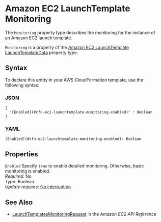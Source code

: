 # Amazon EC2 LaunchTemplate Monitoring<a name="aws-properties-ec2-launchtemplate-monitoring"></a>

<a name="aws-properties-ec2-launchtemplate-monitoring-description"></a>The `Monitoring` property type describes the monitoring for the instance of an Amazon EC2 launch template\.

<a name="aws-properties-ec2-launchtemplate-monitoring-inheritance"></a> `Monitoring` is a property of the [Amazon EC2 LaunchTemplate LaunchTemplateData](aws-properties-ec2-launchtemplate-launchtemplatedata.md) property type\.

## Syntax<a name="aws-properties-ec2-launchtemplate-monitoring-syntax"></a>

To declare this entity in your AWS CloudFormation template, use the following syntax:

### JSON<a name="aws-properties-ec2-launchtemplate-monitoring-syntax.json"></a>

```
{
  "[Enabled](#cfn-ec2-launchtemplate-monitoring-enabled)" : Boolean
}
```

### YAML<a name="aws-properties-ec2-launchtemplate-monitoring-syntax.yaml"></a>

```
[Enabled](#cfn-ec2-launchtemplate-monitoring-enabled): Boolean
```

## Properties<a name="aws-properties-ec2-launchtemplate-monitoring-properties"></a>

`Enabled`  <a name="cfn-ec2-launchtemplate-monitoring-enabled"></a>
Specify `true` to enable detailed monitoring\. Otherwise, basic monitoring is enabled\.  
 *Required*: No  
 *Type*: Boolean  
 *Update requires*: [No interruption](using-cfn-updating-stacks-update-behaviors.md#update-no-interrupt) 

## See Also<a name="aws-properties-ec2-launchtemplate-monitoring-seealso"></a>
+ [LaunchTemplatesMonitoringRequest](https://docs.aws.amazon.com/AWSEC2/latest/APIReference/API_LaunchTemplatesMonitoringRequest.html) in the *Amazon EC2 API Reference*